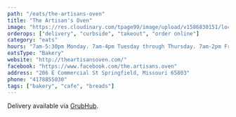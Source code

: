 ```yaml
---
path: "/eats/the-artisans-oven"
title: "The Artisan's Oven"
image: "https://res.cloudinary.com/tpage99/image/upload/v1586830151/local417eats/local417eatslogo.png"
orderops: ["delivery", "curbside", "takeout", "order online"]
category: "eats"
hours: "7am-5:30pm Monday. 7am-4pm Tuesday through Thursday. 7am-2pm Friday"
eatsType: "Bakery"
website: "http://theartisansoven.com/"
facebook: "https://www.facebook.com/the.artisans.oven"
address: "206 E Commercial St Springfield, Missouri 65803"
phone: "4178855030"
tags: ["bakery", "cafe", "breads"]
---
```


Delivery available via [GrubHub](https://www.grubhub.com/restaurant/the-artisans-oven-206-e-commercial-st-springfield/2036816).